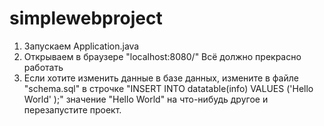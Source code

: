 # simplewebproject
1. Запускаем Application.java
2. Открываем в браузере "localhost:8080/"
   Всё должно прекрасно работать
3. Если хотите изменить данные в базе данных, измените в файле "schema.sql" в строчке 
"INSERT INTO datatable(info) VALUES ('Hello World' );"
значение "Hello World" на что-нибудь другое и перезапустите проект.
